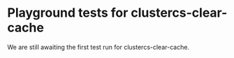 # Playground tests for clustercs-clear-cache
We are still awaiting the first test run for clustercs-clear-cache.
